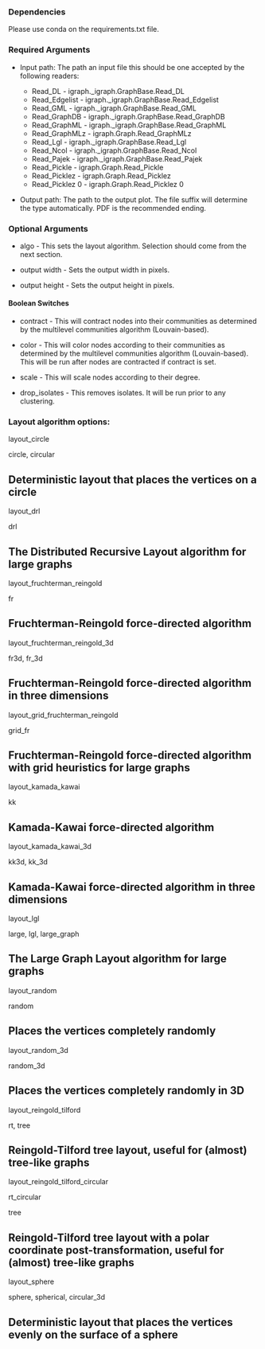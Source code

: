 ### Dependencies 
Please use conda on the requirements.txt file.

### Required Arguments

* Input path: The path an input file this should be one accepted by the following readers:

    * Read_DL - igraph._igraph.GraphBase.Read_DL
    * Read_Edgelist - igraph._igraph.GraphBase.Read_Edgelist
    * Read_GML - igraph._igraph.GraphBase.Read_GML
    * Read_GraphDB - igraph._igraph.GraphBase.Read_GraphDB
    * Read_GraphML - igraph._igraph.GraphBase.Read_GraphML
    * Read_GraphMLz - igraph.Graph.Read_GraphMLz
    * Read_Lgl - igraph._igraph.GraphBase.Read_Lgl
    * Read_Ncol - igraph._igraph.GraphBase.Read_Ncol
    * Read_Pajek - igraph._igraph.GraphBase.Read_Pajek
    * Read_Pickle - igraph.Graph.Read_Pickle
    * Read_Picklez - igraph.Graph.Read_Picklez
    * Read_Picklez 0 - igraph.Graph.Read_Picklez 0
    
* Output path: The path to the output plot. The file suffix will determine the type automatically. PDF is the recommended ending.


### Optional Arguments

* algo - This sets the layout algorithm. Selection should come from the next section.

* output width - Sets the output width in pixels.

* output height - Sets the output height in pixels.

#### Boolean Switches

* contract - This will contract nodes into their communities as determined by the multilevel communities algorithm (Louvain-based).

* color - This will color nodes according to their communities as determined by the multilevel communities algorithm (Louvain-based). This will be run after nodes are contracted if contract is set.

* scale - This will scale nodes according to their degree.

* drop_isolates - This removes isolates. It will be run prior to any clustering.

### Layout algorithm options:

layout_circle
	

circle, circular
	

Deterministic layout that places the vertices on a circle
----------	
layout_drl


drl
	

The Distributed Recursive Layout algorithm for large graphs
----------	
layout_fruchterman_reingold
	

fr
	

Fruchterman-Reingold force-directed algorithm
----------	
layout_fruchterman_reingold_3d
	

fr3d, fr_3d
	

Fruchterman-Reingold force-directed algorithm in three dimensions
----------	
layout_grid_fruchterman_reingold
	

grid_fr
	

Fruchterman-Reingold force-directed algorithm with grid heuristics for large graphs
----------	
layout_kamada_kawai
	

kk
	

Kamada-Kawai force-directed algorithm
----------	
layout_kamada_kawai_3d
	

kk3d, kk_3d
	

Kamada-Kawai force-directed algorithm in three dimensions
----------	
layout_lgl
	

large, lgl, large_graph
	

The Large Graph Layout algorithm for large graphs
----------	
layout_random
	

random
	

Places the vertices completely randomly
----------	
layout_random_3d
	

random_3d
	

Places the vertices completely randomly in 3D
----------	
layout_reingold_tilford
	

rt, tree
	

Reingold-Tilford tree layout, useful for (almost) tree-like graphs
----------	
layout_reingold_tilford_circular
	

rt_circular

tree
	

Reingold-Tilford tree layout with a polar coordinate post-transformation, useful for (almost) tree-like graphs
----------	
layout_sphere
	

sphere, spherical, circular_3d
	

Deterministic layout that places the vertices evenly on the surface of a sphere
----------	